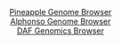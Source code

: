 <div id="Pineapple_Genome_Browser" align="center">
  <a href="https://igv.org/app/?sessionURL=blob:zZJRb9owFIX_i6VWmxQSOyFJE6maUgqUssKAAlurKnISJ7hN7NQ2AYr47_OqTXtZpfKwaZIf7Ktr33OOvz1oiJCUMxAC20SuiRAwgFzxzQxXdUlGuCIShDkuJTGAIDkRhKUEhHuQY6nwfPpZ31wpVcvQsqiqWxVmBTelY.IKv3CGN9JMeWV1eFnihAusuJDWhcANt2jRtDYkwXVt6tmO6VoZVtjCZb3iTHKrJqyIN_q9.FcpLgjjFYmrdanoq4BY69EaMzPHn6LlLEpTIuWQ7AbZeTQcRAunO7_re527.fhqOfeWpzNaMKzWgpyX1e7a9dPobNtpqt5yNH5adLoXJ3aPPA.fTpzL0.62poLIc.SjM8.HKHB0NJRlZPs_udaLHul8vlok8IudTmr_tjeZLa7c52GyeRzbXydv.D4YoOTpWpMA0pXwQwQNB3qGa3utH1t0ZkAY6HQEpyC8fzCAEjh90u33e6B2teYFSPK8fkXHAFxkRICwFUDooyCw3bbfhkGADsYerEX596LtzaeBD.3Itr04p6XSMGexZLU0MWNmk.Zm8XJklsUgcr2dvJ508z6_pLfT6sS.6F1_oxqk0ePgTY70.Ncv1Gbfo.qfkPceIaZKjsVNJ9GPtkE.kMHgxp3M0EvX0bVs2sw6N53ojxG1teHj4sm5qLDS_bqijz.pa7CgmCldaKikCS2p2i11knwDQmQ7Gl6Q8pJrGoEokg_QgAZy4cffkDqHh8N3">Pineapple Genome Browser</a>
</div>
<div id="Alphonso_Genome_Browser" align="center">
  <a href="https://igv.org/app/?sessionURL=blob:zZJda9swFIb_i6BlA8eW7NiuDWU4aZNm6dq1qeuRUoxiy442WXIlxWkS8t.nlY3drNBcbAx0IR308Z5Hzw50RCoqOIiBayPfRghYQC3FeoablpEr3BAF4gozRSwgSUUk4QUB8Q5UWGmc3l6ak0utWxU7DtVtr8G8FrbybNzgreB4rexCNM5QMIYXQmItpHIGEnfCoXXXW5MFblvbvO3ZvlNijR3M2qXgSjgt4XW.Nvflv0p5TbhoSN6smKYvAXKTx2Qs7Qp_SLJZUhREqSnZTMrTZDpJ7r3zdD4OhvP0.iJLg.x4RmuO9UqSU_8sm16G98_R.oaLbfLxS4aKu.10nMn6yDs7Pn9uqSTqFIXoJESe1_cNGMpL8vw_9WwGPbDvlQcrAb20_PQ5nfS9ZDn3mX_kDjqSjW_.2HkA9hZgolgZE0CxlGGMoOXBwPLdoPdjik4sCCPDRwoK4odHC2iJi29m.8MO6E1rfAGKPK1e1LGAkCWRIO5FEIYoily_H_ZhFKG9tQMryf4e3FF6G4XQTVw3yCvKtJG5zBVvlY05t7uisuvtoRZd3W0NPFmNkukJZf0rPYxgSLc3T6ooXqFpAfP4yxeaVt.S6Z.Y95Ygtl4cqts1N3gCXl18nW.ShZpqIkSmZ9VoMBuLVwEdBqcSssHa7DcVs_xpXIclxVybQkcVXVBG9SYzHMUaxMj1jLigEEwYE4GsF..gBS3kw_e_BfX2j_vv">Alphonso Genome Browser</a>
</div>


<div id="DAF_Genomics_Browser" align="center">
  <a href="https://ink-blot.github.io/?sessionURL=blob:tZP7a9swEMf_F0H6k5.yY8eGMNw13byMZWvmZW0p4WKfH9S2HElO0ob879O8jsEejEEHktBxj..dPuhIdshFxVoSEmrYY8O2iUZEyfZLaLoa30GDgoQ51AI1wjFHjm2KJDySHISE5Oqtyiyl7ERomhnkeoEta6pUGMIxoNMF62WJKlSnBjTwyFrYCyNljQqWYELdlawVzIQ0RSF0y.ywLdZ7UMd333ooieumr2U1qK5VE6qxzMhBdVu1GR7.0sh_UFarehGtltGQP8eHOJtG8zj65MySm1fey5tk8XqVeKuzZVW0IHuOU1qI7YfrySYb0cvx7ONsF7sLuTjkypyvNtcj5.JsdugqjmJq._bE8y1qWeSkkZqlvcJA0pLboe1qPp1o1HX1p6sz9tQ7cFaR8PZOI5JDeq_Cb49EPnQKFhG47QduGmE8Q05CPbAs3w4COnZ91woC.6QdSc_rZ6Z5mVwFaoqIUs_YQKP086oenlAJ_ep8LpQ_VVb7X1F5eB43F7DLhctH9PxzoRil_Xt3..beeszi36L6.nX.OFrOeANSub6ZT2CgVooNtvIHGed0d_oC">DAF Genomics Browser</a>
</div>
